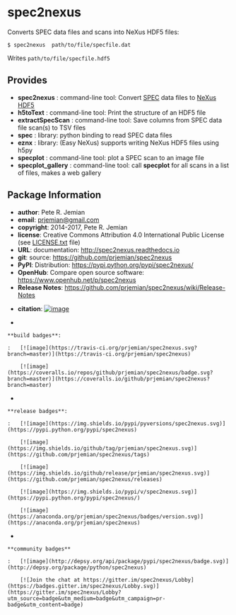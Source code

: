 spec2nexus
==========

Converts SPEC data files and scans into NeXus HDF5 files:

    $ spec2nexus  path/to/file/specfile.dat

Writes `path/to/file/specfile.hdf5`

Provides
--------

-   **spec2nexus** : command-line tool: Convert
    [SPEC](http://certif.com) data files to
    [NeXus](http://nexusformat.org) [HDF5](http://hdfgroup.org)
-   **h5toText** : command-line tool: Print the structure of an HDF5
    file
-   **extractSpecScan** : command-line tool: Save columns from SPEC data
    file scan(s) to TSV files
-   **spec** : library: python binding to read SPEC data files
-   **eznx** : library: (Easy NeXus) supports writing NeXus HDF5 files
    using h5py
-   **specplot** : command-line tool: plot a SPEC scan to an image file
-   **specplot\_gallery** : command-line tool: call **specplot** for all
    scans in a list of files, makes a web gallery

Package Information
-------------------

-   **author**: Pete R. Jemian
-   **email**: <prjemian@gmail.com>
-   **copyright**: 2014-2017, Pete R. Jemian
-   **license**: Creative Commons Attribution 4.0 International Public
    License (see
    [LICENSE.txt](http://spec2nexus.readthedocs.io/en/latest/license.html)
    file)
-   **URL**: documentation: <http://spec2nexus.readthedocs.io>
-   **git**: source: <https://github.com/prjemian/spec2nexus>
-   **PyPI**: Distribution: <https://pypi.python.org/pypi/spec2nexus/>
-   **OpenHub**: Compare open source software:
    <https://www.openhub.net/p/spec2nexus>
-   **Release Notes**:
    <https://github.com/prjemian/spec2nexus/wiki/Release-Notes>

<!-- -->

-   **citation**:
    [![image](https://zenodo.org/badge/16967699.svg)](https://zenodo.org/badge/latestdoi/16967699)

-   

    **build badges**:

    :   [![image](https://travis-ci.org/prjemian/spec2nexus.svg?branch=master)](https://travis-ci.org/prjemian/spec2nexus)

        [![image](https://coveralls.io/repos/github/prjemian/spec2nexus/badge.svg?branch=master)](https://coveralls.io/github/prjemian/spec2nexus?branch=master)

-   

    **release badges**:

    :   [![image](https://img.shields.io/pypi/pyversions/spec2nexus.svg)](https://pypi.python.org/pypi/spec2nexus)

        [![image](https://img.shields.io/github/tag/prjemian/spec2nexus.svg)](https://github.com/prjemian/spec2nexus/tags)

        [![image](https://img.shields.io/github/release/prjemian/spec2nexus.svg)](https://github.com/prjemian/spec2nexus/releases)

        [![image](https://img.shields.io/pypi/v/spec2nexus.svg)](https://pypi.python.org/pypi/spec2nexus/)

        [![image](https://anaconda.org/prjemian/spec2nexus/badges/version.svg)](https://anaconda.org/prjemian/spec2nexus)

-   

    **community badges**

    :   [![image](http://depsy.org/api/package/pypi/spec2nexus/badge.svg)](http://depsy.org/package/python/spec2nexus)

        [![Join the chat at https://gitter.im/spec2nexus/Lobby](https://badges.gitter.im/spec2nexus/Lobby.svg)](https://gitter.im/spec2nexus/Lobby?utm_source=badge&utm_medium=badge&utm_campaign=pr-badge&utm_content=badge)


